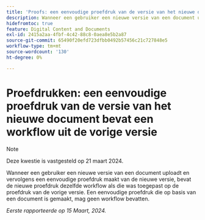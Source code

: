 ```yaml
---
title: 'Proofs: een eenvoudige proefdruk van de versie van het nieuwe document bevat een workflow uit de vorige versie'
description: Wanneer een gebruiker een nieuwe versie van een document uploadt en vervolgens een eenvoudige proefdruk maakt van de nieuwe versie, bevat de nieuwe proefdruk dezelfde workflow als die was toegepast op de proefdruk van de vorige versie. Een eenvoudige proefdruk die op basis van een document is gemaakt, mag geen workflow bevatten.
hidefromtoc: true
feature: Digital Content and Documents
exl-id: 2415a2aa-4fbf-4c42-88c8-0aea8e5b2a87
source-git-commit: 65490f20efd723dfbb0492b57456c21c727848e5
workflow-type: tm+mt
source-wordcount: '130'
ht-degree: 0%

---
```


# Proefdrukken: een eenvoudige proefdruk van de versie van het nieuwe document bevat een workflow uit de vorige versie

>[!NOTE]
>
>Deze kwestie is vastgesteld op 21 maart 2024.

Wanneer een gebruiker een nieuwe versie van een document uploadt en vervolgens een eenvoudige proefdruk maakt van de nieuwe versie, bevat de nieuwe proefdruk dezelfde workflow als die was toegepast op de proefdruk van de vorige versie. Een eenvoudige proefdruk die op basis van een document is gemaakt, mag geen workflow bevatten.

_Eerste rapporteerde op 15 Maart, 2024._
